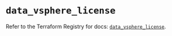 # `data_vsphere_license`

Refer to the Terraform Registry for docs: [`data_vsphere_license`](https://registry.terraform.io/providers/hashicorp/vsphere/2.8.3/docs/data-sources/license).
